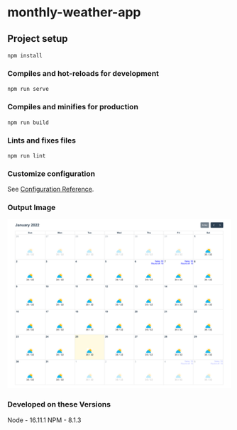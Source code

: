# monthly-weather-app

## Project setup
```
npm install
```

### Compiles and hot-reloads for development
```
npm run serve
```

### Compiles and minifies for production
```
npm run build
```

### Lints and fixes files
```
npm run lint
```

### Customize configuration
See [Configuration Reference](https://cli.vuejs.org/config/).

### Output Image
![image description](https://github.com/sumitdey1990/calendar-app-vuejs/blob/main/images/monthly-weather-app.png)


### Developed on these Versions
Node - 16.11.1
NPM - 8.1.3

